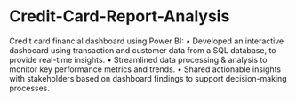 # Credit-Card-Report-Analysis

Credit card financial dashboard using Power BI:
• Developed an interactive dashboard using
transaction and customer data from a SQL database,
to provide real-time insights.
• Streamlined data processing & analysis to monitor
key performance metrics and trends.
• Shared actionable insights with stakeholders based
on dashboard findings to support decision-making
processes.
